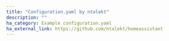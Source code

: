 ```yaml
---
title: "Configuration.yaml by ntalekt"
description: ""
ha_category: Example configuration.yaml
ha_external_link: https://github.com/ntalekt/homeassistant
---
```

